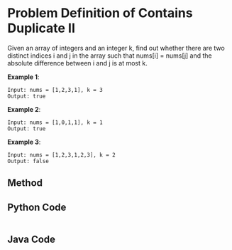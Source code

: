 # Problem Definition of Contains Duplicate II

Given an array of integers and an integer k, find out whether there are two distinct indices i and j in the array such that nums[i] = nums[j] and the absolute difference between i and j is at most k.

**Example 1**:

    Input: nums = [1,2,3,1], k = 3
    Output: true

**Example 2**:

    Input: nums = [1,0,1,1], k = 1
    Output: true

**Example 3**:

    Input: nums = [1,2,3,1,2,3], k = 2
    Output: false
    

## Method
    
## Python Code

```python

```

## Java Code

```java

```